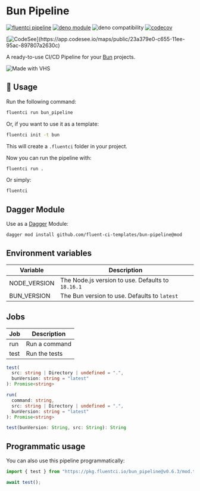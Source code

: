 # Bun Pipeline

[![fluentci pipeline](https://img.shields.io/badge/dynamic/json?label=pkg.fluentci.io&labelColor=%23000&color=%23460cf1&url=https%3A%2F%2Fapi.fluentci.io%2Fv1%2Fpipeline%2Fbun_pipeline&query=%24.version)](https://pkg.fluentci.io/bun_pipeline)
[![deno module](https://shield.deno.dev/x/bun_pipeline)](https://deno.land/x/bun_pipeline)
![deno compatibility](https://shield.deno.dev/deno/^1.37)
[![codecov](https://img.shields.io/codecov/c/gh/fluent-ci-templates/bun-pipeline)](https://codecov.io/gh/fluent-ci-templates/bun-pipeline)

[![CodeSee](https://codesee-docs.s3.amazonaws.com/badge.svg?)](https://app.codesee.io/maps/public/23a379e0-c655-11ee-95ac-897807a2630c)

A ready-to-use CI/CD Pipeline for your [Bun](https://bun.sh) projects.

![Made with VHS](https://vhs.charm.sh/vhs-2vYAlYsrKSytuEyoxMfYdg.gif)

## 🚀 Usage

Run the following command:

```bash
fluentci run bun_pipeline
```

Or, if you want to use it as a template:

```bash
fluentci init -t bun
```

This will create a `.fluentci` folder in your project.

Now you can run the pipeline with:

```bash
fluentci run .
```

Or simply:

```bash
fluentci
```

## Dagger Module

Use as a [Dagger](https://dagger.io) Module:

```bash
dagger mod install github.com/fluent-ci-templates/bun-pipeline@mod
```

## Environment variables

| Variable     | Description                                      |
| ------------ | ------------------------------------------------ |
| NODE_VERSION | The Node.js version to use. Defaults to `18.16.1`|
| BUN_VERSION  | The Bun version to use. Defaults to `latest`      |

## Jobs

| Job    | Description         |
| ------ | ------------------- |
| run    | Run a command       |
| test   | Run the tests       |

```typescript
test(
  src: string | Directory | undefined = ".",
  bunVersion: string = "latest"
): Promise<string>

run(
  command: string,
  src: string | Directory | undefined = ".",
  bunVersion: string = "latest"
): Promise<string>

test(bunVersion: String, src: String): String
```

## Programmatic usage

You can also use this pipeline programmatically:

```ts
import { test } from "https://pkg.fluentci.io/bun_pipeline@v0.6.3/mod.ts";

await test();

```
